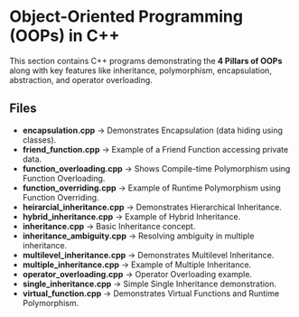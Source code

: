 # Object-Oriented Programming (OOPs) in C++

This section contains C++ programs demonstrating the **4 Pillars of OOPs** along with key features like inheritance, polymorphism, encapsulation, abstraction, and operator overloading.  

## Files
- **encapsulation.cpp** → Demonstrates Encapsulation (data hiding using classes).  
- **friend_function.cpp** → Example of a Friend Function accessing private data.  
- **function_overloading.cpp** → Shows Compile-time Polymorphism using Function Overloading.  
- **function_overriding.cpp** → Example of Runtime Polymorphism using Function Overriding.  
- **heirarcial_inheritance.cpp** → Demonstrates Hierarchical Inheritance.  
- **hybrid_inheritance.cpp** → Example of Hybrid Inheritance.  
- **inheritance.cpp** → Basic Inheritance concept.  
- **inheritance_ambiguity.cpp** → Resolving ambiguity in multiple inheritance.  
- **multilevel_inheritance.cpp** → Demonstrates Multilevel Inheritance.  
- **multiple_inheritance.cpp** → Example of Multiple Inheritance.  
- **operator_overloading.cpp** → Operator Overloading example.  
- **single_inheritance.cpp** → Simple Single Inheritance demonstration.  
- **virtual_function.cpp** → Demonstrates Virtual Functions and Runtime Polymorphism.  

